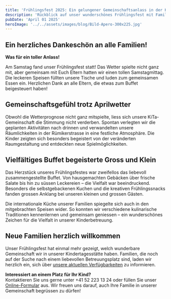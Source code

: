 ```yaml
---
title: 'Frühlingsfest 2025: Ein gelungener Gemeinschaftsanlass in der KiTa Luftibus'
description: 'Rückblick auf unser wunderschönes Frühlingsfest mit Familien, leckerem Buffet und schönen Momenten trotz wechselhaftem Wetter'
pubDate: 'April 01 2025'
heroImage: '../../assets/images/blog/Bild-Apero-300x225.jpg'
---
```


## Ein herzliches Dankeschön an alle Familien!

**Was für ein toller Anlass!**

Am Samstag fand unser Frühlingsfest statt! Das Wetter spielte nicht ganz mit, aber gemeinsam mit
Euch Eltern hatten wir einen tollen Samstagmittag. Die leckeren Speisen füllten unsere Tische und
luden zum gemeinsamen Essen ein. Herzlichen Dank an alle Eltern, die etwas zum Buffet beigesteuert
haben!

## Gemeinschaftsgefühl trotz Aprilwetter

Obwohl die Wetterprognose nicht ganz mitspielte, liess sich unsere KiTa-Gemeinschaft die Stimmung
nicht verderben. Spontan verlegten wir die geplanten Aktivitäten nach drinnen und verwandelten
unsere Räumlichkeiten in der Rümikerstrasse in eine festliche Atmosphäre. Die Kinder zeigten sich
besonders begeistert von der veränderten Raumgestaltung und entdeckten neue Spielmöglichkeiten.

## Vielfältiges Buffet begeisterte Gross und Klein

Das Herzstück unseres Frühlingsfestes war zweifellos das liebevoll zusammengestellte Buffet. Von
hausgemachten Gebäcken über frische Salate bis hin zu süssen Leckereien – die Vielfalt war
beeindruckend. Besonders die selbstgebackenen Kuchen und die kreativen Frühlingssnacks fanden
grossen Anklang bei unseren kleinen und grossen Gästen.

Die internationale Küche unserer Familien spiegelte sich auch in den mitgebrachten Speisen wider. So
konnten wir verschiedene kulinarische Traditionen kennenlernen und gemeinsam geniessen – ein
wunderschönes Zeichen für die Vielfalt in unserer Kinderbetreuung.

## Neue Familien herzlich willkommen

Unser Frühlingsfest hat einmal mehr gezeigt, welch wunderbare Gemeinschaft wir in unserer
Kindertagesstätte haben. Familien, die noch auf der Suche nach einem liebevollen Betreuungsplatz
sind, laden wir herzlich ein, sich über [unsere aktuellen Verfügbarkeiten](/verfuegbare-plaetze-und-anmeldung) zu informieren.

**Interessiert an einem Platz für Ihr Kind?**  
Kontaktieren Sie uns gerne unter +41 52 223 13 24 oder füllen Sie
unser [Online-Formular](/verfuegbare-plaetze-und-anmeldung) aus. Wir freuen uns darauf, auch Ihre
Familie in unserer Gemeinschaft begrüssen zu dürfen!
